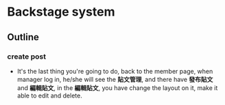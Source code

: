 <h1>
Backstage system
</h1>

<h2>
Outline
</h2>

### create post

<p>

*  It's the last thing you're going to do, back to the member page, when manager log in, he/she will see the **貼文管理**, and there have **發布貼文** and **編輯貼文**, in the **編輯貼文**, you have change the layout on it, make it able to edit and delete.

</p>
